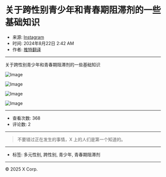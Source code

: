 # 关于跨性别青少年和青春期阻滞剂的一些基础知识

* 来源: [Instagram](https://instagram.com/p/C9hgGo9PfGJ/)
* 时间: 2024年8月22日 2:42 AM
* 作者: [推特翻译](https://t.co/igzknj2FGu)

---

关于跨性别青少年和青春期阻滞剂的一些基础知识

![Image](https://pbs.twimg.com/media/GVjaeCyWUAAB9kY?format=jpg&name=360x360)

![Image](https://pbs.twimg.com/media/GVjaePJbYAAJGwg?format=jpg&name=360x360)

![Image](https://pbs.twimg.com/media/GVjaeb3aEAAustD?format=jpg&name=360x360)

![Image](https://pbs.twimg.com/media/GVjaek2bgAMb9MA?format=jpg&name=360x360)

---

* 查看次数: 368
* 评论数: 2

--- 

> 不要错过正在发生的事情，X 上的人们是第一个知道的。

--- 

* 标签: 多元性别, 跨性别, 青少年, 青春期阻滞剂

--- 

© 2025 X Corp.